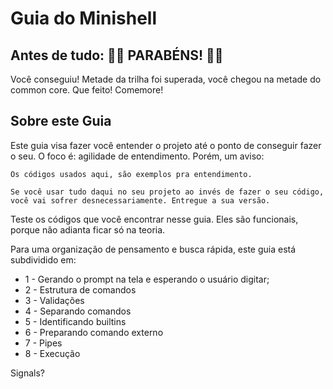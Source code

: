 # Guia do Minishell

## Antes de tudo: 🥳🥳 PARABÉNS! 🥳🥳
Você conseguiu! Metade da trilha foi superada, você chegou na metade do common core. Que feito! Comemore!

## Sobre este Guia

Este guia visa fazer você entender o projeto até o ponto de conseguir fazer o seu. O foco é: agilidade de entendimento. Porém, um aviso:

```
Os códigos usados aqui, são exemplos pra entendimento.

Se você usar tudo daqui no seu projeto ao invés de fazer o seu código, você vai sofrer desnecessariamente. Entregue a sua versão.
```

Teste os códigos que você encontrar nesse guia. Eles são funcionais, porque não adianta ficar só na teoria.

Para uma organização de pensamento e busca rápida, este guia está subdividido em:

- 1 - Gerando o prompt na tela e esperando o usuário digitar;
- 2 - Estrutura de comandos
- 3 - Validações
- 4 - Separando comandos
- 5 - Identificando builtins
- 6 - Preparando comando externo
- 7 - Pipes
- 8 - Execução

Signals?